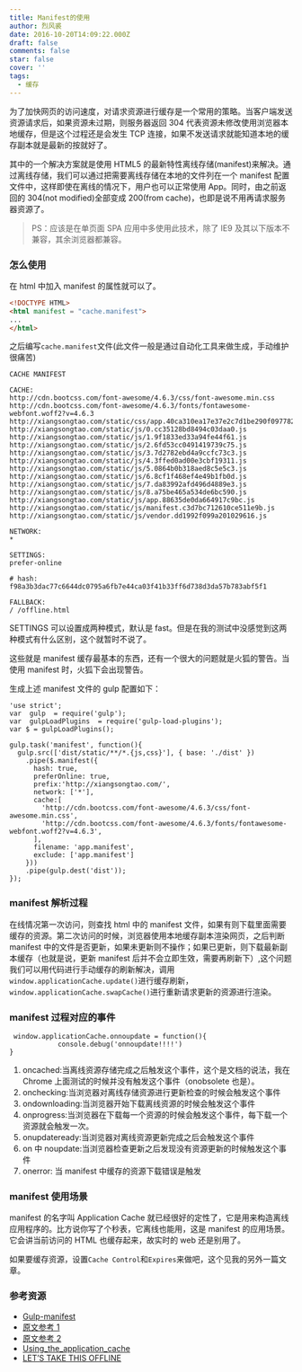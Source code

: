 ```yaml
---
title: Manifest的使用
author: 烈风裘
date: 2016-10-20T14:09:22.000Z
draft: false
comments: false
star: false
cover: ''
tags: 
  - 缓存
---
```


为了加快网页的访问速度，对请求资源进行缓存是一个常用的策略。当客户端发送资源请求后，如果资源未过期，则服务器返回 304 代表资源未修改使用浏览器本地缓存，但是这个过程还是会发生 TCP 连接，如果不发送请求就能知道本地的缓存副本就是最新的按就好了。

其中的一个解决方案就是使用 HTML5 的最新特性离线存储(manifest)来解决。通过离线存储，我们可以通过把需要离线存储在本地的文件列在一个 manifest 配置文件中，这样即使在离线的情况下，用户也可以正常使用 App。同时，由之前返回的 304(not modified)全部变成 200(from cache)，也即是说不用再请求服务器资源了。

> PS：应该是在单页面 SPA 应用中多使用此技术，除了 IE9 及其以下版本不兼容，其余浏览器都兼容。

### 怎么使用

在 html 中加入 manifest 的属性就可以了。

```html
<!DOCTYPE HTML>
<html manifest = "cache.manifest">
...
</html>
```

之后编写`cache.manifest`文件(此文件一般是通过自动化工具来做生成，手动维护很痛苦)

```
CACHE MANIFEST

CACHE:
http://cdn.bootcss.com/font-awesome/4.6.3/css/font-awesome.min.css
http://cdn.bootcss.com/font-awesome/4.6.3/fonts/fontawesome-webfont.woff2?v=4.6.3
http://xiangsongtao.com/static/css/app.40ca310ea17e37e2c7d1be290f097782.css
http://xiangsongtao.com/static/js/0.cc35128bd8494c03daa0.js
http://xiangsongtao.com/static/js/1.9f1833ed33a94fe44f61.js
http://xiangsongtao.com/static/js/2.6fd53cc0491419739c75.js
http://xiangsongtao.com/static/js/3.7d2782ebd4a9ccfc73c3.js
http://xiangsongtao.com/static/js/4.3ffed0ad00e3cbf19311.js
http://xiangsongtao.com/static/js/5.0864b0b318aed8c5e5c3.js
http://xiangsongtao.com/static/js/6.8cf1f468ef4e49b1fb0d.js
http://xiangsongtao.com/static/js/7.da83992afd496d4889e3.js
http://xiangsongtao.com/static/js/8.a75be465a534de6bc590.js
http://xiangsongtao.com/static/js/app.88635de0da664917c9bc.js
http://xiangsongtao.com/static/js/manifest.c3d7bc712610ce511e9b.js
http://xiangsongtao.com/static/js/vendor.dd1992f099a201029616.js

NETWORK:
*

SETTINGS:
prefer-online

# hash: f98a3b3dac77c6644dc0795a6fb7e44ca03f41b33ff6d738d3da57b783abf5f1

FALLBACK:
/ /offline.html
```

SETTINGS 可以设置成两种模式，默认是 fast。但是在我的测试中没感觉到这两种模式有什么区别，这个就暂时不说了。

这些就是 manifest 缓存最基本的东西，还有一个很大的问题就是火狐的警告。当使用 manifest 时，火狐下会出现警告。

生成上述 manifest 文件的 gulp 配置如下：

```
'use strict';
var  gulp  = require('gulp');
var  gulpLoadPlugins  = require('gulp-load-plugins');
var $ = gulpLoadPlugins();

gulp.task('manifest', function(){
  gulp.src(['dist/static/**/*.{js,css}'], { base: './dist' })
    .pipe($.manifest({
      hash: true,
      preferOnline: true,
      prefix:'http://xiangsongtao.com/',
      network: ['*'],
      cache:[
        'http://cdn.bootcss.com/font-awesome/4.6.3/css/font-awesome.min.css',
        'http://cdn.bootcss.com/font-awesome/4.6.3/fonts/fontawesome-webfont.woff2?v=4.6.3',
      ],
      filename: 'app.manifest',
      exclude: ['app.manifest']
    }))
    .pipe(gulp.dest('dist'));
});
```

### manifest 解析过程

在线情况第一次访问，则查找 html 中的 manifest 文件，如果有则下载里面需要缓存的资源。第二次访问的时候，浏览器使用本地缓存副本渲染网页，之后判断 manifest 中的文件是否更新，如果未更新则不操作；如果已更新，则下载最新副本缓存（也就是说，更新 manifest 后并不会立即生效，需要再刷新下）,这个问题我们可以用代码进行手动缓存的刷新解决，调用`window.applicationCache.update()`进行缓存刷新，`window.applicationCache.swapCache()`进行重新请求更新的资源进行渲染。

### manifest 过程对应的事件

```
 window.applicationCache.onnoupdate = function(){
            console.debug('onnoupdate!!!!')
}
```

1.  oncached:当离线资源存储完成之后触发这个事件，这个是文档的说法，我在 Chrome 上面测试的时候并没有触发这个事件（onobsolete 也是）。
2.  onchecking:当浏览器对离线存储资源进行更新检查的时候会触发这个事件
3.  ondownloading:当浏览器开始下载离线资源的时候会触发这个事件
4.  onprogress:当浏览器在下载每一个资源的时候会触发这个事件，每下载一个资源就会触发一次。
5.  onupdateready:当浏览器对离线资源更新完成之后会触发这个事件
6.  on 中 noupdate:当浏览器检查更新之后发现没有资源更新的时候触发这个事件
7.  onerror: 当 manifest 中缓存的资源下载错误是触发

### manifest 使用场景

manifest 的名字叫 Application Cache 就已经很好的定性了，它是用来构造离线应用程序的。比方说你写了个秒表，它离线也能用，这是 manifest 的应用场景。它会讲当前访问的 HTML 也缓存起来，故实时的 web 还是别用了。

如果要缓存资源，设置`Cache Control`和`Expires`来做吧，这个见我的另外一篇文章。

### 参考资源

* [Gulp-manifest](https://www.npmjs.com/package/gulp-manifest)
* [原文参考 1](https://segmentfault.com/a/1190000000732617)
* [原文参考 2](http://bin-playground.top)
* [Using_the_application_cache](https://developer.mozilla.org/en-US/docs/Web/HTML/Using_the_application_cache)
* [LET’S TAKE THIS OFFLINE](http://diveintohtml5.info/offline.html)
